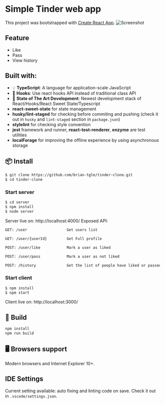 # Simple Tinder web app

This project was bootstrapped with [Create React App](https://github.com/facebook/create-react-app).
![Screenshot](https://user-images.githubusercontent.com/84697800/120880548-9c027c00-c5f5-11eb-9dc7-a303579c501f.png)

## Feature
- Like
- Pass
- View history

## Built with:

- 💡 **TypeScript**: A language for application-scale JavaScript
- 💎 **Hooks**: Use react hooks API instead of traditional class API
- 🚀 **State of The Art Development**: Newest development stack of React/Hooks/React Sweet State/Typescript
- **react-sweet-state** for state management
- **husky/lint-staged** for checking before commiting and pushing (check it out in ```husky``` and ```lint-staged``` section in ```package.json```)
- **stylelint** for checking style convention
- **jest** framework and runner, **react-test-renderer**, **enzyme** are test utilities
- **localForage** for improving the offline experience by using asynchronous storage

## 📦 Install

```bash
$ git clone https://github.com/brian-tgle/tinder-clone.git
$ cd tinder-clone
```
### Start server
```bash
$ cd server
$ npm install
$ node server
```
Server live on: http://localhost:4000/
Exposed API:
```bash
GET: /user                  Get users list
```
```bash
GET: /user/{userId}         Get Full profile
```
```bash
POST: /user/like            Mark a user as liked
```
```bash
POST: /user/pass            Mark a user as not liked
```
```bash
POST: /history              Get the list of people have liked or passed so far 
```
### Start client
```bash
$ npm install
$ npm start
```
Client live on: http://localhost:3000/

## 🔨 Build

```bash
npm install
npm run build
```

## 🖥 Browsers support

Modern browsers and Internet Explorer 10+.

## IDE Settings
Current setting available: auto fixing and linting code on save.
Check it out in ```.vscode/settings.json```.
